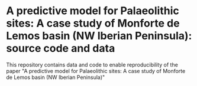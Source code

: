 # A predictive model for Palaeolithic sites: A case study of Monforte de Lemos basin (NW Iberian Peninsula): source code and data
This repository contains data and code to enable reproducibility of the paper "A predictive model for Palaeolithic sites: A case study of Monforte de Lemos basin (NW Iberian Peninsula)"
